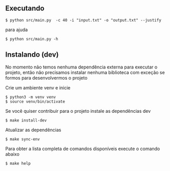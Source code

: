 
## Executando

```
$ python src/main.py  -c 40 -i "input.txt" -o "output.txt" --justify
```

para ajuda 
```
$ python src/main.py -h
```

## Instalando (dev)

No momento não temos nenhuma dependência externa para executar o projeto, então não precisamos instalar nenhuma biblioteca com exceção se formos para desenvolvermos o projeto

Crie um ambiente venv e inicie

```
$ python3 -m venv venv
$ source venv/bin/activate
```

Se você quiser contribuir para o projeto instale as dependências dev
```
$ make install-dev
```

Atualizar as dependências
```
$ make sync-env
```
Para obter a lista completa de comandos disponíveis execute o comando abaixo
```
$ make help
```